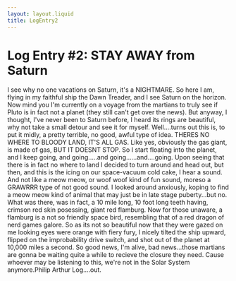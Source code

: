 ```yaml
---
layout: layout.liquid
title: LogEntry2
---
```


# Log Entry #2: STAY AWAY from Saturn

I see why no one vacations on Saturn, it's a NIGHTMARE. So here I am, flying in my faithful ship the Dawn Treader, and I see Saturn on the horizon. Now mind you I'm currently on a voyage from the martians to truly see if Pluto is in fact not a planet (they still can't get over the news). But anyway, I thought, I've never been to Saturn before, I heard its rings are beautiful, why not take a small detour and see it for myself. Well....turns out this is, to put it midly, a pretty terrible, no good, awful type of idea. THERES NO WHERE TO BLOODY LAND, IT'S ALL GAS. Like yes, obviously the gas giant, is made of gas, BUT IT DOESNT STOP. So I start floating into the planet, and I keep going, and going.....and going......and....going. Upon seeing that there is in fact no where to land I decided to turn around and head out, but then, and this is the icing on our space-vacuum cold cake, I hear a sound. And not like a meow meow, or woof woof kind of fun sound, moreso a GRAWRRR type of not good sound. I looked around anxiously, koping to find a meow meow kind of animal that may just be in late stage puberty...but no. What was there, was in fact, a 10 mile long, 10 foot long teeth having, crimson red skin posessing, giant red flamburg. Now for those unaware, a flamburg is a not so friendly space bird, resembling that of a red dragon of nerd games galore. So as its not so beautiful now that they were gazed on me looking eyes were orange with fiery fury, I nicely tilted the ship upward, flipped on the improbability drive switch, and shot out of the planet at 10,000 miles a second. So good news, I'm alive, bad news...those martians are gonna be waiting quite a while to recieve the closure they need. Cause whoever may be listening to this, we're not in the Solar System anymore.Philip Arthur Log....out.